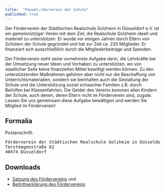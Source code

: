 ```yaml
---
title:  "F&ouml;rderverein der Schule"
published: true
---
```


Der F&ouml;rderverein der St&auml;dtischen Realschule Golzheim in D&uuml;sseldorf e.V. ist ein gemeinn&uuml;tziger Verein mit dem Ziel, die Realschule Golzheim ideell und materiell zu unterst&uuml;tzen. Er wurde vor einigen Jahren durch Eltern von Sch&uuml;lern der Schule gegr&uuml;ndet und hat zur Zeit ca. 220 Mitglieder. Er finanziert sich ausschlie&szlig;lich durch die Mitgliederbeitr&auml;ge und Spenden. 

Der F&ouml;rderverein sieht seine vornehmste Aufgabe darin, die Lehrkr&auml;fte bei der Umsetzung neuer Ideen und Vorhaben zu unterst&uuml;tzen, wo von staatlicher Seite keine finanziellen Mittel bewilligt werden k&ouml;nnen. Zu den unterst&uuml;tzenden Ma&szlig;nahmen geh&ouml;ren aber nicht nur die Beschaffung von Unterrichtsmaterialien, sondern sie beinhalten auch die Gestaltung der Schule und die Unterst&uuml;tzung sozial schwacher Familien z.B. durch Beihilfen bei Klassenfahrten. Die Gelder des Vereins kommen allen Kindern der Schule, auch denen, deren Eltern nicht im F&ouml;rderverein sind, zugute. Lassen Sie uns gemeinsam diese Aufgabe bew&auml;ltigen und werden Sie Mitglied im F&ouml;rderverein!

## Formalia

Postanschrift: 

<pre>
F&ouml;rderverein der St&auml;dtischen Realschule Golzheim in D&uuml;sseldorf e.V.
Tersteegenstra&szlig;e 62
40474 D&uuml;sseldorf
</pre>

## Downloads

- [<i class="fa fa-cloud-download"></i> Satzung des F&ouml;rdervereins](materials/foerderverein/satzung-foerderverein-realschule-golzheim.pdf) und 
- [<i class="fa fa-cloud-download"></i> Beitrittserkl&auml;rung des F&ouml;rdervereins](materials/foerderverein/foerderverein-realschule-golzheim-beitrittserklaerung.pdf) 
